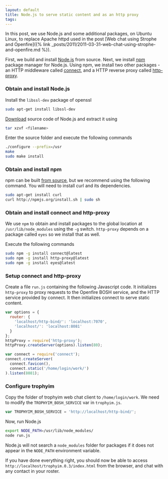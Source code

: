 ```yaml
---
layout: default
title: Node.js to serve static content and as an http proxy
tags:
---
```


In this post, we use Node.js and some additional packages, on Ubuntu Linux, to replace Apache httpd used in the post [Web chat using Strophe and Openfire]({% link _posts/2011/2011-03-31-web-chat-using-strophe-and-openfire.md %}).

First, we build and install [Node.js](http://nodejs.org/) from source. Next, we install [npm](http://npmjs.org/) package manager for Node.js. Using npm, we install two other packages - an HTTP middleware called [connect](https://github.com/senchalabs/Connect), and a HTTP reverse proxy called [http-proxy](https://github.com/nodejitsu/node-http-proxy).

### Obtain and install Node.js

Install the `libssl-dev` package of openssl

```bash
sudo apt-get install libssl-dev
```

[Download](http://nodejs.org/#download) source code of Node.js and extract it using

```bash
tar xzvf <filename>
```

Enter the source folder and execute the following commands

```bash
./configure --prefix=/usr
make
sudo make install
```

### Obtain and install npm

npm can be built [from source](https://github.com/isaacs/npm), but we recommend using the following command. You will need to install curl and its dependencies.

```bash
sudo apt-get install curl
curl http://npmjs.org/install.sh | sudo sh
```

### Obtain and install connect and http-proxy

We use `npm` to obtain and install packages to the global location at `/usr/lib/node_modules` using the `-g` switch. `http-proxy` depends on a package called `eyes` so we install that as well.

Execute the following commands

```bash
sudo npm -g install connect@latest
sudo npm -g install http-proxy@latest
sudo npm -g install eyes@latest
```

### Setup connect and http-proxy

Create a file `run.js` containing the following Javascript code. It initializes `http-proxy` to proxy requests to the Openfire BOSH service, and the HTTP service provided by connect. It then initializes connect to serve static content.

```javascript
var options = {
  router: {
    'localhost/http-bind/': 'localhost:7070',
    'localhost/': 'localhost:8081'
  }
};
httpProxy = require('http-proxy');
httpProxy.createServer(options).listen(80);

var connect = require('connect');
connect.createServer(
  connect.favicon(),
  connect.static('/home/login/work/')
).listen(8081);
```

### Configure trophyim

Copy the folder of trophyim web chat client to `/home/login/work`. We need to modify the `TROPHYIM_BOSH_SERVICE` var in `trophyim.js`.

```javascript
var TROPHYIM_BOSH_SERVICE = 'http://localhost/http-bind/';
```

Now, run Node.js

```bash
export NODE_PATH=/usr/lib/node_modules/
node run.js
```

Node.js will not search a `node_modules` folder for packages if it does not appear in the `NODE_PATH` environment variable.

If you have done everything right, you should now be able to access `http://localhost/trophyim.0.3/index.html` from the browser, and chat with any contact in your roster.
